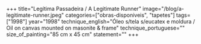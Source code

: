 +++
title="Legítima Passadeira / A Legitimate Runner"
image="/blog/a-legitimate-runner.jpeg"
categories=["obras-disponiveis", "tapetes"]
tags=["1998"]
year="1998"
technique_english="Óleo s/tela s/eucatex e moldura / Oil on canvas mounted on masonite & frame"
technique_portuguese=""
size_of_painting="85 cm x 45 cm"
statement=""
+++
